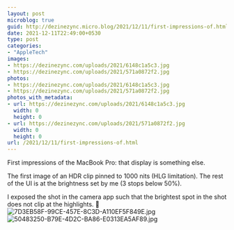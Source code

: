 ```yaml
---
layout: post
microblog: true
guid: http://dezinezync.micro.blog/2021/12/11/first-impressions-of.html
date: 2021-12-11T22:49:00+0530
type: post
categories:
- "AppleTech"
images:
- https://dezinezync.com/uploads/2021/6148c1a5c3.jpg
- https://dezinezync.com/uploads/2021/571a0872f2.jpg
photos:
- https://dezinezync.com/uploads/2021/6148c1a5c3.jpg
- https://dezinezync.com/uploads/2021/571a0872f2.jpg
photos_with_metadata:
- url: https://dezinezync.com/uploads/2021/6148c1a5c3.jpg
  width: 0
  height: 0
- url: https://dezinezync.com/uploads/2021/571a0872f2.jpg
  width: 0
  height: 0
url: /2021/12/11/first-impressions-of.html
---
```

First impressions of the MacBook Pro: that display is something else. 

The first image of an HDR clip pinned to 1000 nits (HLG limitation). The rest of the UI is at the brightness set by me (3 stops below 50%). 

I exposed the shot in the camera app such that the brightest spot in the shot does not clip at the highlights. 🤯
![7D3EB58F-99CE-457E-8C3D-A110EF5F849E.jpg](https://dezinezync.com/uploads/2021/6148c1a5c3.jpg)
![50483250-B79E-4D2C-BA86-E0313EA5AF89.jpg](https://dezinezync.com/uploads/2021/571a0872f2.jpg)
